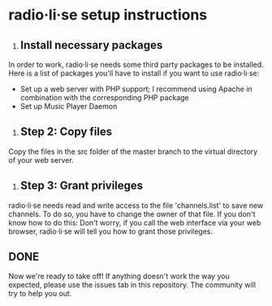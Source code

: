 # radio·li·se setup instructions

1. ## Install necessary packages

In order to work, radio·li·se needs some third party packages to be installed. Here is a list of packages you'll have to install if you want to use radio·li·se:

* Set up a web server with PHP support; I recommend using Apache in combination with the corresponding PHP package
* Set up Music Player Daemon

1. ## Step 2: Copy files

Copy the files in the src folder of the master branch to the virtual directory of your web server.

1. ## Step 3: Grant privileges

radio·li·se needs read and write access to the file 'channels.list' to save new channels. To do so, you have to change the owner of that file. If you don't know how to do this: Don't worry, if you call the web interface via your web browser, radio·li·se will tell you how to grant those privileges.

## DONE

Now we're ready to take off! If anything doesn't work the way you expected, please use the issues tab in this repository. The community will try to help you out.
